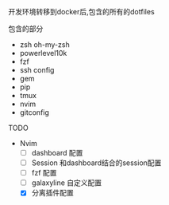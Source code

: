 开发环境转移到docker后,包含的所有的dotfiles

包含的部分
* zsh oh-my-zsh
* powerlevel10k
* fzf
* ssh config
* gem
* pip
* tmux
* nvim
* gitconfig


TODO
+ Nvim
	+ [ ] dashboard 配置
	+ [ ] Session 和dashboard结合的session配置
	+ [ ] fzf 配置
	+ [ ] galaxyline 自定义配置
	+ [x] 分离插件配置
